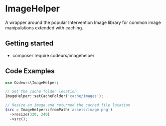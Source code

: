 # ImageHelper
A wrapper around the popular Intervention Image library for common image manipulations extended with caching.

## Getting started
- composer require codeurs/imagehelper

## Code Examples
```php
use Codeurs\ImageHelper;

// Set the cache folder location
ImageHelper::setCacheFolder('cache/images');

// Resize an image and returned the cached file location
$src = ImageHelper::fromPath('assets/image.png')
  ->resize(320, 240)
  ->src();
```
